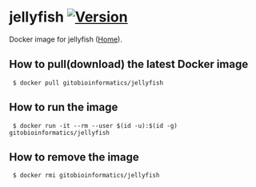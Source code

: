# jellyfish [![Version](https://img.shields.io/badge/Version-2.2.10-blue.svg)]()

Docker image for jellyfish ([Home][homepage]).

## How to pull(download) the latest Docker image
```
 $ docker pull gitobioinformatics/jellyfish
```

## How to run the image
```
 $ docker run -it --rm --user $(id -u):$(id -g) gitobioinformatics/jellyfish
```

## How to remove the image
```
 $ docker rmi gitobioinformatics/jellyfish
```

[hub]: https://hub.docker.com/r/gitobioinformatics/jellyfish
[quay]: https://quay.io/repository/gitobioinformatics/jellyfish
[homepage]: http://www.genome.umd.edu/jellyfish.html

